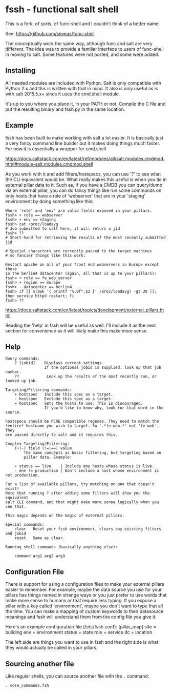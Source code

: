fssh - functional salt shell
====================

This is a fork, of sorts, of func-shell and I couldn't think of a better name.

See: https://github.com/seveas/func-shell

The conceptually work the same way, although func and salt are very different.
The idea was to provide a familiar interface to users of func-shell in moving
to salt. Some features were not ported, and some were added.

Installing
----------
All needed modules are included with Python. Salt is only compatible
with Python 2.x and this is written with that in mind. It also is only
useful as is with salt 2015.5.x+ since it uses the cmd.shell module.

It's up to you where you place it, in your PATH or not. Compile the C
file and put the resulting binary and fssh.py in the same location.

Example
-------
fssh has been built to make working with salt a lot easier. It is basically
just a very fancy command line builder but it makes doing things much faster.
For now it is essentially a wrapper for cmd.shell

https://docs.saltstack.com/en/latest/ref/modules/all/salt.modules.cmdmod.html#module-salt.modules.cmdmod.shell

As you work with it and add filters/hostspecs, you can use '?' to see what the
CLI equivalent would be. What really makes this useful is when you tie in
external pillar data to it. Such as, if you have a CMDB you can query/dump
via an external pillar, you can do fancy things like run some commands on
only hosts that have a role of 'webserver' that are in your 'staging'
environment by doing something like this:

    Where 'role' and 'env' are valid fields exposed in your pillars:
    fssh> + role == webserver
    fssh> + env == staging
    fssh> cat /proc/loadavg
    # Job submitted to salt here, it will return a jid
    fssh> ??
    # Short-hand for retrieving the results of the most recently submitted jid

    # Special characters are correctly passed to the target machines
    # so fancier things like this work:

    Restart apache on all of your front end webservers in Europe except those 
    in the berlin4 datacenter (again, all that is up to your pillars):
    fssh> + role == fe_web_server
    fssh> + region == europe
    fssh> - datacenter == berlin4
    fssh> if [[ $(awk '{ printf "%.0f",$2 }' /proc/loadavg) -gt 20 ]]; then service httpd restart; fi
    fssh> ??

https://docs.saltstack.com/en/latest/topics/development/external_pillars.html

Reading the 'help' in fssh will be useful as well. I'll include it as the
next section for convenience as it will likely make this make more sense.

Help
--------------------
    Query commands:
        ? [jobid]    Displays current settings.
                     If the optional jobid is supplied, look up that job number.
        ??            Look up the results of the most recently run, or looked up job.

    Targeting/Filtering commands:
        + hostspec   Include this spec as a target.
        - hostspec   Exclude this spec as a target.
        = hostspec   Sets the hosts to use. This is discouraged.
                     If you'd like to know why, look for that word in the source.

    hostspecs should be PCRE compatible regexes. They need to match the
    *entire* hostname you wish to target. So '.*fe-web.*' not 'fe-web'. They
    are passed directly to salt and it requires this.

    Complex Targeting/Filtering:
        (+|-) field (!=|==) value
            The same concepts as basic filtering, but targeting based on
            pillar data. Example:

        + status == live    | Include any hosts whose status is live.
        - env != production | Don't include a host whose environment is not production.

    For a list of available pillars, try matching on one that doesn't exist!
    Note that running ? after adding some filters will show you the equivalent
    salt CLI command, and that might make more sense logically when you see that.

    This magic depends on the magic of external pillars.

    Special commands:
        clear   Reset your fssh environment, clears any existing filters and jobid
        reset   Same as clear.

    Running shell commands (basically anything else):

        command arg1 arg2 arg3

Configuration File
---------------------
There is support for using a configuration files to make your external pillars
easier to remember. For example, maybe the data source you use for your pillars
has things named in strange ways or you just prefer to use words that make more
sense to humans or that require less typing. If you expose a pillar with a key
called 'environment', maybe you don't want to type that all the time. You can
make a mapping of custom keywords to their datasource meanings and fssh will
understand them from the config file you give it.

Here's an example configuration file (/etc/fssh.conf):
    [pillar_map]
    site = building
    env = environment
    status = state
    role = service
    dc = location

The left side are things you want to use in fssh
and the right side is what they would actually be called in your pillars.

Sourcing another file
---------------------
Like regular shells, you can source another file with the `.` command:

    . more_commands.fsh

